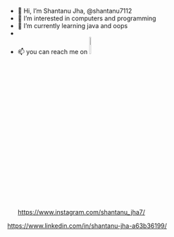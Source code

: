 - 👋 Hi, I’m Shantanu Jha, @shantanu7112
- 👀 I’m interested in computers and programming
- 🌱 I’m currently learning java and oops
-
-  📫 you can reach me on <img src="https://user-images.githubusercontent.com/74724194/185288135-2b68590e-3d73-446b-b75f-d1f5328c192d.jpg " width=10% height=10%> https://www.instagram.com/shantanu_jha7/
                       
<linkedin src= "https://user-images.githubusercontent.com/74724194/185288337-536863e7-1e73-4b83-aef6-7170efc04664.jpg" width="200" /> https://www.linkedin.com/in/shantanu-jha-a63b36199/
  

<!---
shantanu7112/shantanu7112 is a ✨ special ✨ repository because its `README.md` (this file) appears on your GitHub profile.
You can click the Preview link to take a look at your changes.
--->
